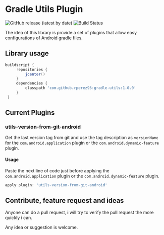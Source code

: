 # Gradle Utils Plugin 
![GitHub release (latest by date)](https://img.shields.io/github/v/release/rperez93/gradle-utils?color=blue&label=last%20release&logo=github&logoColor=white) ![Build Status](https://travis-ci.org/rperez93/gradle-utils.svg?branch=master)


The idea of this library is provide a set of plugins that allow easy configurations of Android gradle files.

## Library usage
```groovy
buildscript {
     repositories {
         jcenter()
     }
     dependencies {
         classpath 'com.github.rperez93:gradle-utils:1.0.0'
     }
 }
```

## Current Plugins

### utils-version-from-git-android

Get the last version tag from git and use the tag description as `versionName` for the `com.android.application` 
plugin or the `com.android.dynamic-feature` plugin.

#### Usage
Paste the next line of code just before applying the `com.android.application` plugin 
or the `com.android.dynamic-feature` plugin.
```groovy
apply plugin: 'utils-version-from-git-android'
```

## Contribute, feature request and ideas
Anyone can do a pull request, i will try to verify the pull request the more quickly i can. 

Any idea or suggestion is welcome.
